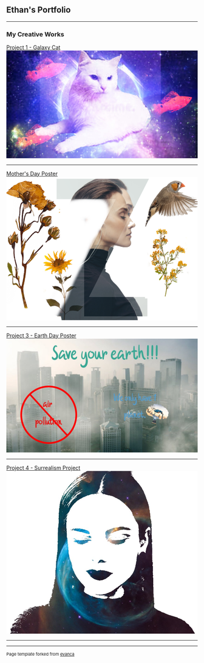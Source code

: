 ##  Ethan's Portfolio

---

### My Creative Works 

[Project 1 - Galaxy Cat](/sample_page)
<img src="images/Galaxy Cat.png?raw=true"/>

---
[Mother's Day Poster](/pdf/sample_presentation.pdf)
<img src="images/Mother's Day.png?raw=true"/>

---
[Project 3 - Earth Day Poster](http://example.com/)
<img src="images/Earth day poster.jpg?raw=true"/>

---
[Project 4 - Surrealism Project](http://example.com/)
<img src="images/surreal.jpeg?raw=true"/>

---




---
<p style="font-size:11px">Page template forked from <a href="https://github.com/evanca/quick-portfolio">evanca</a></p>
<!-- Remove above link if you don't want to attibute -->

